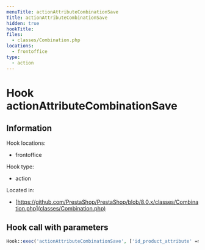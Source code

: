 ```yaml
---
menuTitle: actionAttributeCombinationSave
Title: actionAttributeCombinationSave
hidden: true
hookTitle: 
files:
  - classes/Combination.php
locations:
  - frontoffice
type:
  - action
---
```


# Hook actionAttributeCombinationSave

## Information

Hook locations: 
  - frontoffice

Hook type: 
  - action

Located in: 
  - [https://github.com/PrestaShop/PrestaShop/blob/8.0.x/classes/Combination.php](classes/Combination.php)

## Hook call with parameters

```php
Hook::exec('actionAttributeCombinationSave', ['id_product_attribute' => (int) $this->id, 'id_attributes' => $idsAttribute])
```